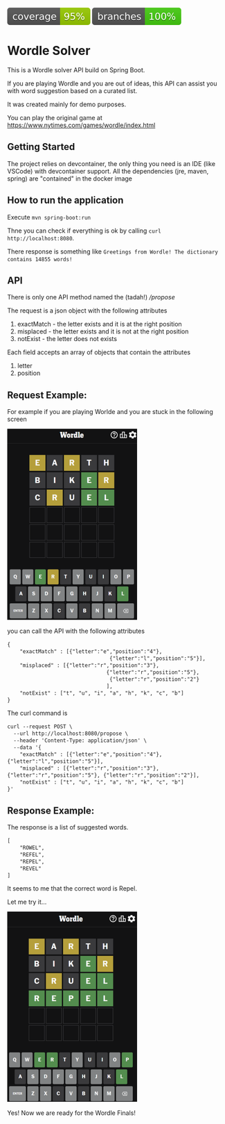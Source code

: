![Coverage](.github/badges/jacoco.svg)
![Branches](.github/badges/branches.svg)

# Wordle Solver
This is a Wordle solver API build on Spring Boot.

If you are playing Wordle and you are out of ideas, this API can assist you with word suggestion based on a curated list.

It was created mainly for demo purposes.

You can play the original game at https://www.nytimes.com/games/wordle/index.html


## Getting Started
The project relies on devcontainer, the only thing you need is an IDE (like VSCode) with devcontainer support.
All the dependencies (jre, maven, spring) are "contained" in the docker image

## How to run the application
Execute ```mvn spring-boot:run```

Thne you can check if everything is ok by calling ```curl http://localhost:8080```.

There response is something like ```Greetings from Wordle! The dictionary contains 14855 words!```

## API
There is only one API method named the (tadah!) */propose*

The request is a json object with the following attributes
1. exactMatch - the letter exists and it is at the right position
2. misplaced - the letter exists and it is not at the right position
3. notExist - the letter does not exists

Each field accepts an array of objects that contain the attributes 
1. letter
2. position


## Request Example:
For example if you are playing Worlde and you are stuck in the following screen 

![Example of Wordle web game](/images/wordle-example.png)


you can call the API with the following attributes

```
{
	"exactMatch" : [{"letter":"e","position":"4"},
								 {"letter":"l","position":"5"}],
	"misplaced" : [{"letter":"r","position":"3"},
								{"letter":"r","position":"5"},
								 {"letter":"r","position":"2"}
								],
	"notExist" : ["t", "u", "i", "a", "h", "k", "c", "b"]	
}
```

The curl command is

```
curl --request POST \
  --url http://localhost:8080/propose \
  --header 'Content-Type: application/json' \
  --data '{
	"exactMatch" : [{"letter":"e","position":"4"}, {"letter":"l","position":"5"}],
	"misplaced" : [{"letter":"r","position":"3"}, {"letter":"r","position":"5"}, {"letter":"r","position":"2"}],
	"notExist" : ["t", "u", "i", "a", "h", "k", "c", "b"]	
}'
```
## Response Example:
The response is a list of suggested words.

```
[
	"ROWEL",
	"REFEL",
	"REPEL",
	"REVEL"
]
```

It seems to me that the correct word is Repel.

Let me try it...

![Example of a solved Wordle web game](/images/wordle-solved-example.png)


Yes! Now we are ready for the Wordle Finals!